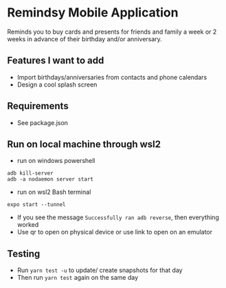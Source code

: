 # Remindsy Mobile Application

Reminds you to buy cards and presents for friends and family a week or 2 weeks in advance of their birthday and/or anniversary.

## Features I want to add
- Import birthdays/anniversaries from contacts and phone calendars
- Design a cool splash screen

## Requirements
- See package.json

## Run on local machine through wsl2
-  run on windows powershell
```
adb kill-server 
adb -a nodaemon server start
``` 
- run on wsl2 Bash terminal
```
expo start --tunnel
```
- If you see the message `Successfully ran adb reverse`, then everything worked
- Use qr to open on physical device or use link to open on an emulator
  
## Testing
- Run `yarn test -u` to update/ create snapshots for that day
- Then run `yarn test` again on the same day


